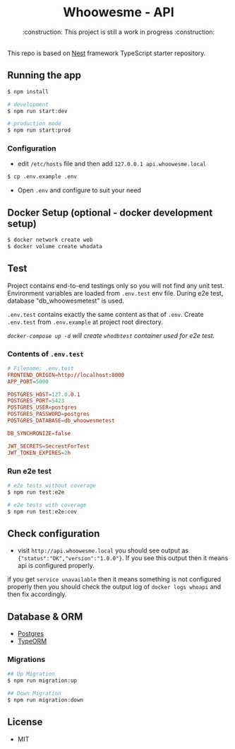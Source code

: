 <h1 align="center">Whoowesme - API</h1>
<div>
    <p align="center">:construction: This project is still a work in progress :construction:</p><br/>
</div>
This repo is based on <a href="https://github.com/nestjs/nest">Nest</a> framework TypeScript starter repository.
<div>

## Running the app

```bash
$ npm install

# development
$ npm run start:dev

# production mode
$ npm run start:prod
```

### Configuration

- edit `/etc/hosts` file and then add `127.0.0.1 api.whoowesme.local`

```bash
$ cp .env.example .env
```

- Open `.env` and configure to suit your need
  
    
## Docker Setup (optional - docker development setup)

```bash
$ docker network create web
$ docker volume create whodata
```
  
## Test

Project contains end-to-end testings only so you will not find any unit test.
Environment variables are loaded from `.env.test` env file. During e2e test, database "db_whoowesmetest" is used.

`.env.test` contains exactly the same content as that of `.env`. Create `.env.test` from `.env.example` at project root directory.

_`docker-compose up -d` will create `whodbtest` container used for e2e test._

### Contents of `.env.test`

```conf
# Filename: .env.test
FRONTEND_ORIGIN=http://localhost:8000
APP_PORT=5000

POSTGRES_HOST=127.0.0.1
POSTGRES_PORT=5423
POSTGRES_USER=postgres
POSTGRES_PASSWORD=postgres
POSTGRES_DATABASE=db_whoowesmetest

DB_SYNCHRONIZE=false

JWT_SECRETS=SecrestForTest
JWT_TOKEN_EXPIRES=2h
```

### Run e2e test

```bash
# e2e tests without coverage
$ npm run test:e2e

# e2e tests with coverage
$ npm run test:e2e:cov
```

## Check configuration

- visit `http://api.whoowesme.local` you should see output as `{"status":"OK","version":"1.0.0"}`. If you see this output then it means api is configured properly.

if you get `service unavailable` then it means something is not configured properly then you should check the output log of `docker logs whoapi` and then fix accordingly.

## Database & ORM

- [Postgres](https://www.postgresql.org/)
- [TypeORM](https://typeorm.io/#/)

### Migrations

```bash
## Up Migration
$ npm run migration:up

## Down Migration
$ npm run migration:down
```

## License

- MIT
